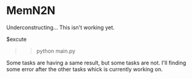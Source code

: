 # MemN2N

Underconstructing...
This isn't working yet.


$excute
>> python main.py


Some tasks are having a same result, but some tasks are not.
I'll finding some error after the other tasks whick is currently working on.
